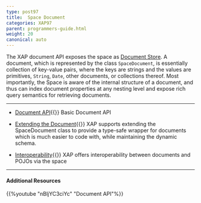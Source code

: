 ```yaml
---
type: post97
title:  Space Document
categories: XAP97
parent: programmers-guide.html
weight: 20
canonical: auto
---
```




The XAP document API exposes the space as [Document Store](http://en.wikipedia.org/wiki/Document-oriented_database). A document, which is represented by the class `SpaceDocument`, is essentially collection of key-value pairs, where the keys are strings and the values are primitives, `String`, `Date`, other documents, or collections thereof. Most importantly, the Space is aware of the internal structure of a document, and thus can index document properties at any nesting level and expose rich query semantics for retrieving documents.


<hr/>


- [Document API](./document-api.html){{<wbr>}}
Basic Document API

- [Extending the Document](./document-extending.html){{<wbr>}}
XAP supports extending the SpaceDocument class to provide a type-safe wrapper for documents which is much easier to code with, while maintaining the dynamic schema.


- [Interoperability](./document-pojo-interoperability.html){{<wbr>}}
XAP offers interoperability between documents and POJOs via the space


<hr/>

#### Additional Resources
{{%youtube "nBljYC3ciYc"  "Document API"%}}
